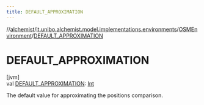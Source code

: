 ```yaml
---
title: DEFAULT_APPROXIMATION
---
```

//[alchemist](../../../index.html)/[it.unibo.alchemist.model.implementations.environments](../index.html)/[OSMEnvironment](index.html)/[DEFAULT_APPROXIMATION](-d-e-f-a-u-l-t_-a-p-p-r-o-x-i-m-a-t-i-o-n.html)



# DEFAULT_APPROXIMATION



[jvm]\
val [DEFAULT_APPROXIMATION](-d-e-f-a-u-l-t_-a-p-p-r-o-x-i-m-a-t-i-o-n.html): [Int](https://kotlinlang.org/api/latest/jvm/stdlib/kotlin/-int/index.html)



The default value for approximating the positions comparison.




